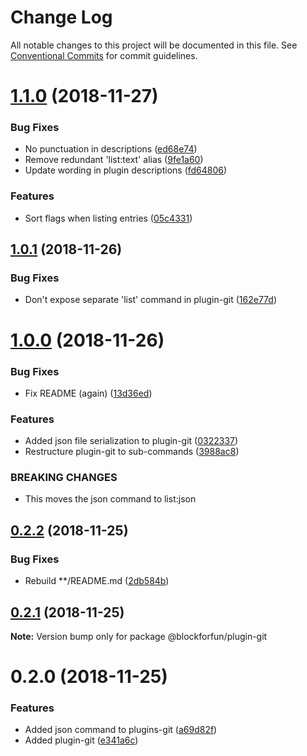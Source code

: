 # Change Log

All notable changes to this project will be documented in this file.
See [Conventional Commits](https://conventionalcommits.org) for commit guidelines.

# [1.1.0](https://github.com/blockforfun/cli/compare/@blockforfun/plugin-git@1.0.1...@blockforfun/plugin-git@1.1.0) (2018-11-27)


### Bug Fixes

* No punctuation in descriptions ([ed68e74](https://github.com/blockforfun/cli/commit/ed68e74))
* Remove redundant 'list:text' alias ([9fe1a60](https://github.com/blockforfun/cli/commit/9fe1a60))
* Update wording in plugin descriptions ([fd64806](https://github.com/blockforfun/cli/commit/fd64806))


### Features

* Sort flags when listing entries ([05c4331](https://github.com/blockforfun/cli/commit/05c4331))





## [1.0.1](https://github.com/blockforfun/cli/compare/@blockforfun/plugin-git@1.0.0...@blockforfun/plugin-git@1.0.1) (2018-11-26)


### Bug Fixes

* Don't expose separate 'list' command in plugin-git ([162e77d](https://github.com/blockforfun/cli/commit/162e77d))





# [1.0.0](https://github.com/blockforfun/cli/compare/@blockforfun/plugin-git@0.2.2...@blockforfun/plugin-git@1.0.0) (2018-11-26)


### Bug Fixes

* Fix README (again) ([13d36ed](https://github.com/blockforfun/cli/commit/13d36ed))


### Features

* Added json file serialization to plugin-git ([0322337](https://github.com/blockforfun/cli/commit/0322337))
* Restructure plugin-git to sub-commands ([3988ac8](https://github.com/blockforfun/cli/commit/3988ac8))


### BREAKING CHANGES

* This moves the json command to list:json






## [0.2.2](https://github.com/blockforfun/cli/compare/@blockforfun/plugin-git@0.2.1...@blockforfun/plugin-git@0.2.2) (2018-11-25)


### Bug Fixes

* Rebuild **/README.md ([2db584b](https://github.com/blockforfun/cli/commit/2db584b))






## [0.2.1](https://github.com/blockforfun/cli/compare/@blockforfun/plugin-git@0.2.0...@blockforfun/plugin-git@0.2.1) (2018-11-25)

**Note:** Version bump only for package @blockforfun/plugin-git






# 0.2.0 (2018-11-25)


### Features

* Added json command to plugins-git ([a69d82f](https://github.com/blockforfun/cli/commit/a69d82f))
* Added plugin-git ([e341a6c](https://github.com/blockforfun/cli/commit/e341a6c))
